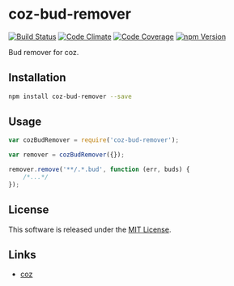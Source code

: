 coz-bud-remover
==========

<!-- Badge Start -->
<a name="badges"></a>

[![Build Status][bd_travis_shield_url]][bd_travis_url]
[![Code Climate][bd_codeclimate_shield_url]][bd_codeclimate_url]
[![Code Coverage][bd_codeclimate_coverage_shield_url]][bd_codeclimate_url]
[![npm Version][bd_npm_shield_url]][bd_npm_url]

[bd_repo_url]: https://github.com/coz-repo/coz-bud-remover
[bd_travis_url]: http://travis-ci.org/coz-repo/coz-bud-remover
[bd_travis_shield_url]: http://img.shields.io/travis/coz-repo/coz-bud-remover.svg?style=flat
[bd_license_url]: https://github.com/coz-repo/coz-bud-remover/blob/master/LICENSE
[bd_codeclimate_url]: http://codeclimate.com/github/coz-repo/coz-bud-remover
[bd_codeclimate_shield_url]: http://img.shields.io/codeclimate/github/coz-repo/coz-bud-remover.svg?style=flat
[bd_codeclimate_coverage_shield_url]: http://img.shields.io/codeclimate/coverage/github/coz-repo/coz-bud-remover.svg?style=flat
[bd_gemnasium_url]: https://gemnasium.com/coz-repo/coz-bud-remover
[bd_gemnasium_shield_url]: https://gemnasium.com/coz-repo/coz-bud-remover.svg
[bd_npm_url]: http://www.npmjs.org/package/coz-bud-remover
[bd_npm_shield_url]: http://img.shields.io/npm/v/coz-bud-remover.svg?style=flat

<!-- Badge End -->


<!-- Description Start -->
<a name="description"></a>

Bud remover for coz.

<!-- Description End -->



<!-- Sections Start -->
<a name="sections"></a>

Installation
-----

```bash
npm install coz-bud-remover --save
```

Usage
----

```javascript
var cozBudRemover = require('coz-bud-remover');

var remover = cozBudRemover({});

remover.remove('**/.*.bud', function (err, buds) {
    /*...*/
});
```

<!-- Sections Start -->


<!-- LICENSE Start -->
<a name="license"></a>

License
-------
This software is released under the [MIT License](https://github.com/coz-repo/coz-bud-remover/blob/master/LICENSE).

<!-- LICENSE End -->


<!-- Links Start -->
<a name="links"></a>

Links
------

+ [coz](https://github.com/coz-repo/coz)

<!-- Links End -->
